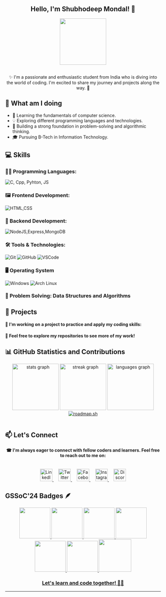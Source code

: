 <h2 align="center">Hello, I'm Shubhodeep Mondal! 👋</h2>

<div align="center">
  <img height="150" src="https://i.pinimg.com/originals/fc/21/16/fc2116fb21de12a62d4b36c31bbb1e6f.gif">
</div>
<br>
<p align="center">✨ I'm a passionate and enthusiastic student from India who is diving into the world of coding. I'm excited to share my journey and projects along the way. 🎑</p>

## 🚀 What am I doing 

- 🌱 Learning the fundamentals of computer science.
- 💡  Exploring different programming languages and technologies.
- 🧠 Building a strong foundation in problem-solving and algorithmic thinking.
- 🎓 Pursuing B-Tech in Information Technology.

## 💻 Skills

### **👨‍💻 Programming Languages**:
![C, Cpp, Pyhton, JS](https://skillicons.dev/icons?i=c,cpp,python,js)

### **🖼 Frontend Development**:
![HTML,CSS](https://skillicons.dev/icons?i=html,css,react,tailwindcss)

### **🔧 Backend Development**:
![NodeJS,Express,MongoDB](https://skillicons.dev/icons?i=nodejs,express,mongodb)

### **🛠 Tools & Technologies**:
![Git](https://skillicons.dev/icons?i=git)
![GitHub](https://skillicons.dev/icons?i=github)
![VSCode](https://skillicons.dev/icons?i=vscode)

### **🖥️ Operating System**
![Windows](https://skillicons.dev/icons?i=windows)
![Arch Linux](https://skillicons.dev/icons?i=arch)

### **🎯 Problem Solving**: Data Structures and Algorithms

## 🌟 Projects

#### 🎐 I'm working on a project to practice and apply my coding skills:



#### 🧧 Feel free to explore my repositories to see more of my work!

## 📊 GitHub Statistics and Contributions

<div align="center">
  <img src="https://github-readme-stats.vercel.app/api?username=Spidy394&hide_title=false&hide_rank=false&show_icons=true&include_all_commits=false&count_private=true&disable_animations=false&theme=dracula&locale=en&hide_border=false" height="150" alt="stats graph"  />
  <img src="https://streak-stats.demolab.com?user=Spidy394&locale=en&mode=daily&theme=dracula&hide_border=false&border_radius=5" height="150" alt="streak graph"  />
  <img src="https://github-readme-stats.vercel.app/api/top-langs?username=Spidy394&locale=en&hide_title=false&layout=compact&card_width=320&langs_count=5&theme=dracula&hide_border=false" height="150" alt="languages graph"  />
<br>
<a href="https://roadmap.sh"><img src="https://roadmap.sh/card/wide/64a55098ec22530247ef20df?variant=dark&roadmaps=full-stack%2Cfrontend" alt="roadmap.sh"/></a>
  <br><br>
</a>

<h2 align="left">📫 Let's Connect</h2>

#### ☎ I'm always eager to connect with fellow coders and learners. Feel free to reach out to me on:
<br>
<div align="center">
  <a href="https://www.linkedin.com/in/shubho-deep" target="_blank">
    <img src="https://skillicons.dev/icons?i=linkedin" height="40" alt="LinkedIn Logo" />
  </a>&nbsp;&nbsp;&nbsp;
  <a href="https://twitter.com/shubho_deep_09" target="_blank">
    <img src="https://cdn.simpleicons.org/X/1DA1F2" height="40" alt="Twitter Logo" />
  </a>&nbsp;&nbsp;&nbsp;
  <a href="https://www.facebook.com/shubho.deep.16" target="_blank">
    <img src="https://cdn.simpleicons.org/facebook/1877F2" height="40" alt="Facebook Logo" />
  </a>&nbsp;&nbsp;&nbsp;
  <a href="https://www.instagram.com/shubho_deep_09/" target="_blank">
    <img src="https://cdn.simpleicons.org/instagram/E4405F" height="40" alt="Instagram Logo" />
  </a>&nbsp;&nbsp;&nbsp;
  <a href="https://discordapp.com/users/733591282441781310" target="_blank">
    <img src="https://cdn.simpleicons.org/discord/5865F2" height="40" alt="Discord Logo" />
  </a>
</div>
  
<h2 align="left">GSSoC'24 Badges 🪶</h2>

<div style='display:flex; align-items:center; gap: 10px;' align='center'><a href="https://gssoc.girlscript.tech/leaderboard">
<img src="https://raw.githubusercontent.com/GSSoC24/Postman-Challenge/main/docs/assets/Postman%20White.png" width="100px" height="100px" />
  <img src="https://raw.githubusercontent.com/GSSoC24/Postman-Challenge/main/docs/assets/1.png" width="100px" height="100px" />
  <img src="https://raw.githubusercontent.com/GSSoC24/Postman-Challenge/main/docs/assets/2.png" width="100px" height="100px" />
  <img src="https://raw.githubusercontent.com/GSSoC24/Postman-Challenge/main/docs/assets/3.png" width="100px" height="100px" />
  <img src="https://raw.githubusercontent.com/GSSoC24/Postman-Challenge/main/docs/assets/4.png" width="100px" height="100px" />
  <img src="https://raw.githubusercontent.com/GSSoC24/Postman-Challenge/main/docs/assets/5.png" width="100px" height="100px" />
  <img src="https://raw.githubusercontent.com/GSSoC24/Postman-Challenge/main/docs/assets/6.png" width="105px" height="105px" />
</div>

<h3 align="center">Let's learn and code together! 🤝🤍 </h3>

---
